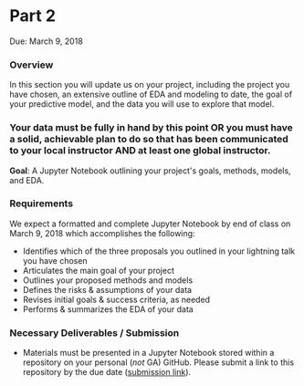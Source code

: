 # Part 2

Due: March 9, 2018

### Overview

In this section you will update us on your project, including the project you have chosen, an extensive outline of EDA and modeling to date, the goal of your predictive model, and the data you will use to explore that model. 

### Your data must be fully in hand by this point OR you must have a solid, achievable plan to do so that has been communicated to your local instructor AND at least one global instructor. 

**Goal**: A Jupyter Notebook outlining your project's goals, methods, models, and EDA.

### Requirements

We expect a formatted and complete Jupyter Notebook by end of class on March 9, 2018 which accomplishes the following:

- Identifies which of the three proposals you outlined in your lightning talk you have chosen
- Articulates the main goal of your project
- Outlines your proposed methods and models
- Defines the risks & assumptions of your data 
- Revises initial goals & success criteria, as needed
- Performs & summarizes the EDA of your data

### Necessary Deliverables / Submission

 - Materials must be presented in a Jupyter Notebook stored within a repository on your personal (*not* GA) GitHub. Please submit a link to this repository by the due date ([submission link](https://docs.google.com/forms/d/e/1FAIpQLScez-8PsyIgP548fNtsoDpuNTdKxsr6tVvKPDtbr-mQov6NCw/viewform?usp=sf_link)).
